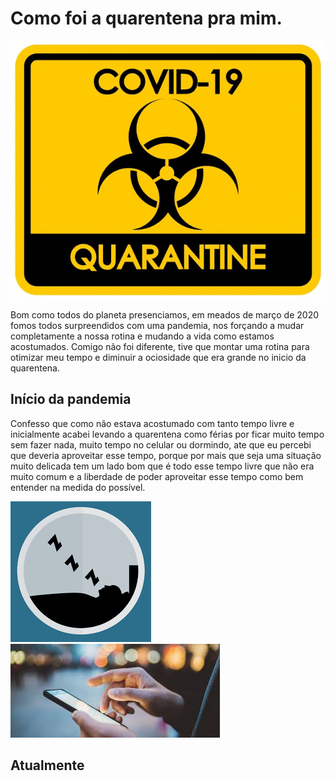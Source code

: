# Como foi a quarentena pra mim.
![imagem toxica](https://github.com/Daviwallace10/O-site/blob/master/design-de-cartaz-para-tema-de-coronavirus-com-sinal-de-risco-biologico_1308-42299.jpg)
 
 Bom como todos do planeta presenciamos, em meados de março de 2020 fomos todos surpreendidos com uma pandemia, nos forçando a mudar completamente a nossa rotina e mudando a vida como estamos acostumados. Comigo não foi diferente, tive que montar uma rotina para otimizar meu tempo e diminuir a ociosidade que era grande no inicio da quarentena. 

## Início da pandemia
Confesso que como não estava acostumado com tanto tempo livre e inicialmente acabei levando a quarentena como férias por ficar muito tempo sem fazer nada, muito tempo no celular ou dormindo, ate que eu percebi que deveria aproveitar esse tempo, porque por mais que seja uma situação muito delicada tem um lado bom que é todo esse tempo livre que não era muito comum e a liberdade de poder aproveitar esse tempo como bem entender na medida do possível.

![oci](https://github.com/Daviwallace10/O-site/blob/master/images.png)
![cell](https://github.com/Daviwallace10/O-site/blob/master/download.jfif)

## Atualmente
